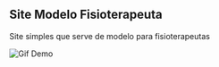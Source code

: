 ## Site Modelo Fisioterapeuta

Site simples que serve de modelo para fisioterapeutas

![Gif Demo](https://github.com/eugeniocarvalho/fisioterapeuta-site/blob/master/src/img/video.gif?raw=true)
